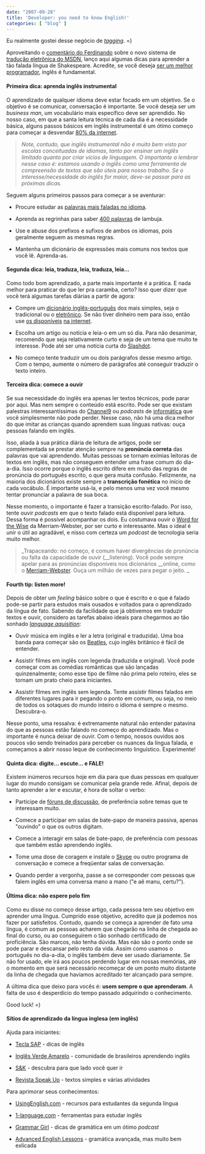 ```yaml
---
date: "2007-09-28"
title: 'Developer: you need to know English!'
categories: [ "blog" ]
---
```

Eu realmente gostei desse negócio de [_tagging_](http://www.google.com/search?q=caloni%20tagging). =)

Aproveitando o [comentário do Ferdinando](http://www.driverentry.com.br/blog/2007/09/mais-ieu-num-sei-ingris.html) sobre o novo sistema de [tradução eletrônica do MSDN](http://lab.msdn.microsoft.com/mtpilot/Survey.aspx?l=pt-br&id=ms794193), lanço aqui algumas dicas para aprender a tão falada língua de Shakespeare. Acredite, se você deseja [ser um melhor programador](http://www.google.com/search?q=como%20ser%20um%20melhor%20programador), inglês é fundamental.

#### Primeira dica: aprenda inglês instrumental

O aprendizado de qualquer idioma deve estar focado em um objetivo. Se o objetivo é se comunicar, conversação é importante. Se você deseja ser um _business man_, um vocabulário mais específico deve ser aprendido. No nosso caso, em que a santa leitura técnica de cada dia é a necessidade básica, alguns passos básicos em inglês instrumental é um ótimo começo para começar a desvendar [80% da internet](http://www.ccuec.unicamp.br/revista/infotec/internet/internet9-1.html).

> _Note, contudo, que inglês instrumental não é muito bem visto por escolas conceituadas de idiomas, tanto por ensinar um inglês limitado quanto por criar vícios de linguagem. O importante a lembrar nesse caso é: estamos usando o inglês como uma ferramenta de compreensão de textos que são úteis para nosso trabalho. Se o interesse/necessidade do inglês for maior, deve-se passar para as próximas dicas._

Seguem alguns primeiros passos para começar a se aventurar:

	
  * Procure estudar as [palavras mais faladas no idioma](http://www.google.com/search?q=palavras%20mais%20usadas%20no%20ingles).

	
  * Aprenda as regrinhas para saber [400 palavras](http://www.englishexperts.com.br/2006/10/17/400-palavras-em-ingles-num-minuto/) de lambuja.

	
  * Use e abuse dos prefixos e sufixos de ambos os idiomas, pois geralmente seguem as mesmas regras.

	
  * Mantenha um dicionário de expressões mais comuns nos textos que você lê. Aprenda-as.

#### Segunda dica: leia, traduza, leia, traduza, leia...

Como todo bom aprendizado, a parte mais importante é a prática. E nada melhor para praticar do que ler pra caramba, certo? Isso quer dizer que você terá algumas tarefas diárias a partir de agora:

	
  * Compre um [dicionário inglês-português](http://compare.buscape.com.br/categoria?id=3482&lkout=1&kw=dicionario+ingles+portugues&site_origem=1293522) dos mais simples, seja o tradicional ou o [eletrônico](http://compare.buscape.com.br/categoria?id=30&lkout=1&kw=dicionario+ingles+portugues&site_origem=1293522). Se não tiver dinheiro nem para isso, então use [os disponíveis](http://babelfish.altavista.com/tr) [na internet](http://www.google.com.br/language_tools?hl=pt-BR).

	
  * Escolha um artigo ou notícia e leia-o em um só dia. Para não desanimar, recomendo que seja relativamente curto e seja de um tema que muito te interesse. Pode até ser uma notícia curta do [Slashdot](http://www.slashdot.com).

	
  * No começo tente traduzir um ou dois parágrafos desse mesmo artigo. Com o tempo, aumente o número de parágrafos até conseguir traduzir o texto inteiro.

#### Terceira dica: comece a ouvir

Se sua necessidade do inglês era apenas ler textos técnicos, pode parar por aqui. Mas nem sempre o conteúdo está escrito. Pode ser que existam palestras interessantíssimas do [Channel9](http://channel9.msdn.com) ou _podcasts_ de [informática](http://www.bbc.co.uk/radio/podcasts/digitalp/) que você simplesmente não pode perder. Nesse caso, não há uma dica melhor do que imitar as crianças quando aprendem suas línguas nativas: ouça pessoas falando em inglês.

Isso, aliada à sua prática diária de leitura de artigos, pode ser complementada se prestar atenção sempre na **pronúncia correta** das palavras que vai aprendendo. Muitas pessoas se tornam exímias leitoras de textos em inglês, mas não conseguem entender uma frase comum do dia-a-dia. Isso ocorre porque o inglês escrito difere em muito das regras de pronúncia do português escrito, o que gera muita confusão. Felizmente, na maioria dos dicionários existe sempre a **transcrição fonética** no início de cada vocábulo. É importante usá-la, e pelo menos uma vez você mesmo tentar pronunciar a palavra de sua boca.

Nesse momento, o importante é fazer a transição escrito-falado. Por isso, tente ouvir _podcasts_ em que o texto falado está disponível para leitura. Dessa forma é possível acompanhar os dois. Eu costumava ouvir o [Word for the Wise](http://www.m-w.com/cgi-bin/wftw.pl) da Merriam-Webster, por ser curto e interessante. Mas o ideal é unir o útil ao agradável, e nisso com certeza um _podcast_ de tecnologia seria muito melhor.

> _Trapaceando: no começo, é comum haver divergências de pronúncia ou falta da capacidade de ouvir (__listening). Você pode sempre apelar para as pronúncias disponíveis nos dicionários __online, como o [Merriam-Webster](http://www.m-w.com/). Ouça um milhão de vezes para pegar o jeito.
_

#### Fourth tip: listen more!

Depois de obter um _feeling_ básico sobre o que é escrito e o que é falado pode-se partir para estudos mais ousados e voltados para o aprendizado da língua de fato. Sabendo da facilidade que já obtivemos em traduzir textos e ouvir, considero as tarefas abaixo ideais para chegarmos ao tão sonhado [_language aquisition_](http://www.sk.com.br/sk-laxll.html):

	
  * Ouvir música em inglês e ler a letra (original e traduzida). Uma boa banda para começar são os [Beatles](http://www.google.com/search?q=beatles%20lyrics), cujo inglês britânico é fácil de entender.

	
  * Assistir filmes em inglês com legenda (traduzida e original). Você pode começar com as comédias românticas que são lançadas quinzenalmente; como esse tipo de filme não prima pelo roteiro, eles se tornam um prato cheio para iniciantes.

	
  * Assistir filmes em inglês sem legenda. Tente assistir filmes falados em diferentes lugares para ir pegando o ponto em comum, ou seja, no meio de todos os sotaques do mundo inteiro o idioma é sempre o mesmo. Descubra-o.

Nesse ponto, uma ressalva: é extremamente natural não entender patavina do que as pessoas estão falando no começo do aprendizado. Mas o importante é nunca deixar de ouvir. Com o tempo, nossos ouvidos aos poucos vão sendo treinados para perceber os nuances da língua falada, e começamos a abrir nosso leque de conhecimento linguístico. Experimente!

#### Quinta dica: digite... escute... e FALE!

Existem inúmeros recursos hoje em dia para que duas pessoas em qualquer lugar do mundo consigam se comunicar pela grande rede. Afinal, depois de tanto aprender a ler e escutar, é hora de soltar o verbo:

	
  * Participe de [fóruns de discussão](http://groups.google.com), de preferência sobre temas que te interessam muito.

	
  * Comece a participar em salas de bate-papo de maneira passiva, apenas "ouvindo" o que os outros digitam.

	
  * Comece a interagir em salas de bate-papo, de preferência com pessoas que também estão aprendendo inglês.

	
  * Tome uma dose de coragem e instale o [Skype](http://www.skype.com) ou outro programa de conversação e comece a freqüentar salas de conversação.

	
  * Quando perder a vergonha, passe a se corresponder com pessoas que falem inglês em uma conversa mano a mano ("e aê manu, certu?").

#### Última dica: não espere pelo fim

Como eu disse no começo desse artigo, cada pessoa tem seu objetivo em aprender uma língua. Cumprido esse objetivo, acredito que já podemos nos fazer por satisfeitos. Contudo, quando se começa a aprender de fato uma língua, é comum as pessoas acharem que chegarão na linha de chegada ao final do curso, ou ao conseguirem o tão sonhado certificado de proficiência. São marcos, não tenha dúvida. Mas não são o ponto onde se pode parar e descansar pelo resto da vida. Assim como usamos o português no dia-a-dia, o inglês também deve ser usado diariamente. Se não for usado, ele irá aos poucos perdendo lugar em nossas memórias, até o momento em que será necessário recomeçar de um ponto muito distante da linha de chegada que haviamos acreditado ter alcançado para sempre.

A última dica que deixo para vocês é: **usem sempre o que aprenderam**. A falta de uso é desperdício do tempo passado adquirindo o conhecimento.

Good luck! =)

#### Sítios de aprendizado da língua inglesa (em inglês)

Ajuda para iniciantes:

	
  * [Tecla SAP](http://www.teclasap.com.br) - dicas de inglês

	
  * [Inglês Verde Amarelo](http://verdeamarelo.ning.com/) - comunidade de brasileiros aprendendo inglês

	
  * [S&K](http://www.sk.com.br) - descubra para que lado você quer ir

	
  * [Revista Speak Up](http://speakup.ig.com.br) - textos simples e várias atividades

Para aprimorar seus conhecimentos:

	
  * [UsingEnglish.com](http://www.usingenglish.com/) - recursos para estudantes da segunda língua[
](http://www.usingenglish.com/)

	
  * [1-language.com](http://www.1-language.com/englishcourse/index.htm) - ferramentas para estudar inglês[
](http://www.1-language.com/englishcourse/index.htm)

	
  * [Grammar Girl](http://grammar.quickanddirtytips.com/default.aspx) - dicas de gramática em um ótimo _podcast_

	
  * [Advanced English Lessons](http://www.englishpage.com/) - gramática avançada, mas muito bem exlicada[
](http://www.englishpage.com/)

